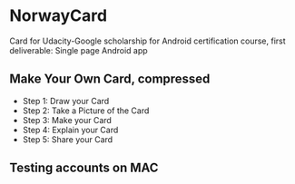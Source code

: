 # NorwayCard
Card for Udacity-Google scholarship for Android certification course, first deliverable: Single page Android app

## Make Your Own Card, compressed

* Step 1: Draw your Card
* Step 2: Take a Picture of the Card
* Step 3: Make your Card
* Step 4: Explain your Card
* Step 5: Share your Card

## Testing accounts on MAC